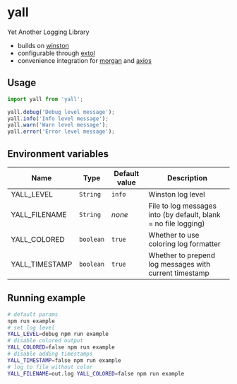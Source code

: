# yall

Yet Another Logging Library

- builds on [winston](https://github.com/winstonjs/winston)
- configurable through [extol](https://github.com/csabasulyok/extol)
- convenience integration for [morgan](https://github.com/expressjs/morgan) and [axios](https://github.com/axios/axios)

## Usage

```ts
import yall from 'yall';

yall.debug('Debug level message');
yall.info('Info level message');
yall.warn('Warn level message');
yall.error('Error level message');
```

## Environment variables

| Name           | Type      | Default value | Description                                                     |
| -------------- | --------- | ------------- | --------------------------------------------------------------- |
| YALL_LEVEL     | `String`  | `info`        | Winston log level                                               |
| YALL_FILENAME  | `String`  | *none*        | File to log messages into (by default, blank = no file logging) |
| YALL_COLORED   | `boolean` | `true`        | Whether to use coloring log formatter                           |
| YALL_TIMESTAMP | `boolean` | `true`        | Whether to prepend log messages with current timestamp          |

## Running example

```bash
# default params
npm run example
# set log level
YALL_LEVEL=debug npm run example
# disable colored output
YALL_COLORED=false npm run example
# disable adding timestamps
YALL_TIMESTAMP=false npm run example
# log to file without color
YALL_FILENAME=out.log YALL_COLORED=false npm run example
```